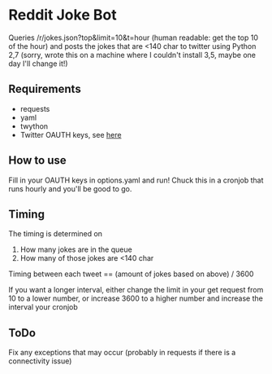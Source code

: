 # Reddit Joke Bot

Queries /r/jokes.json?top&limit=10&t=hour (human readable: get the top 10 of the hour) and posts the jokes that are <140 char to twitter using Python 2,7 (sorry, wrote this on a machine where I couldn't install 3,5, maybe one day I'll change it!)

## Requirements
+ requests
+ yaml
+ twython
+ Twitter OAUTH keys, see [here](https://dev.twitter.com) 

## How to use
Fill in your OAUTH keys in options.yaml and run! Chuck this in a cronjob that runs hourly and you'll be good to go.

## Timing

The timing is determined on 
1. How many jokes are in the queue
2. How many of those jokes are <140 char

Timing between each tweet == (amount of jokes based on above) / 3600

If you want a longer interval, either change the limit in your get request from 10 to a lower number, or increase 3600 to a higher number and increase the interval your cronjob

## ToDo
Fix any exceptions that may occur (probably in requests if there is a connectivity issue)
